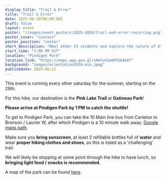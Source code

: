 ```yaml
---
display_title: "Trail & Error"
title: "Trail & Error"
date: 2025-06-29T00:00:00Z
draft: false
layout: event
poster: "/images/event_posters/2025-2026/trail-and-error-recurring.png"
poster_cover: "contain"
poster_position: "center"
short_description: "Meet other CS students and explore the nature of Ottawa-Gatineau!"
start_time: "1:00 PM EST"
location: "Pindigen Park"
location_link: "https://maps.app.goo.gl/vAmtuX1e6PU1EAkA7"
background: "images/orientation2018-min.jpeg"
publishdate: 2025-06-21
---
```

This event is running every other saturday for the summer, starting on the 29th.

For this hike, our destination is the **Pink Lake Trail** at **Gatineau Park**!

**Please arrive at Pindigen Park by 1 PM to catch the shuttle!**

To get to Pindigen Park, you can take the 10 Main line bus from Carleton to Bronson / Laurier W, after which Pindigen is a 10 minute walk away. 
[Google maps path](https://maps.app.goo.gl/aZiGCe9jF6oaXfU47).

Make sure you **bring sunscreen**, at least 2 refillable bottles full of **water** and wear **proper hiking clothes and shoes**, as this is listed as a 'challenging' trail.

We will likely be stopping at some point through the hike to have lunch, so **bringing light food / snacks is recommended.**

A map of the park can be found [here](https://ncc-ccn.gc.ca/places/gatineau-park-trails-map).